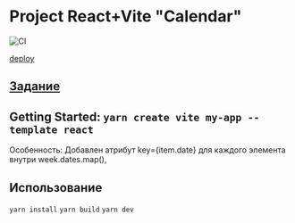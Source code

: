 # Project React+Vite "Calendar"


![CI](https://github.com/NMYurchenko-max/ra-calendar/actions/workflows/web.yml/badge.svg)

[deploy](https://nmyurchenko-max.github.io/ra-calendar/)


## [Задание]([./assets/preview.png](https://github.com/netology-code/ra16-homeworks/blob/ra-51/components/calendar/README.md))

## Getting Started: `yarn create vite my-app --template react`

Особенность: Добавлен атрибут key={item.date} для каждого элемента <td> внутри week.dates.map(),


## Использование

`yarn install`
`yarn build`
`yarn dev`


